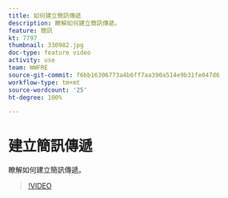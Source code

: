 ```yaml
---
title: 如何建立簡訊傳遞
description: 瞭解如何建立簡訊傳遞。
feature: 簡訊
kt: 7797
thumbnail: 330982.jpg
doc-type: feature video
activity: use
team: WWFRE
source-git-commit: f6bb16306773a4b6ff7aa390a514e9b31fe047d6
workflow-type: tm+mt
source-wordcount: '25'
ht-degree: 100%

---
```



# 建立簡訊傳遞

瞭解如何建立簡訊傳遞。

>[!VIDEO](https://video.tv.adobe.com/v/330982)
